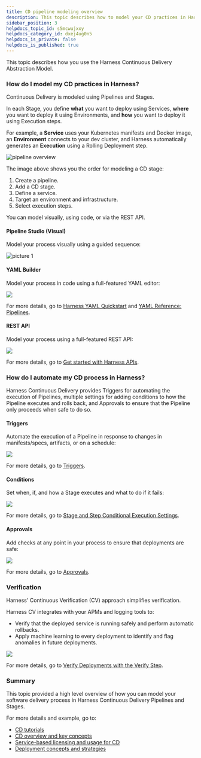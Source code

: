 ```yaml
---
title: CD pipeline modeling overview
description: This topic describes how to model your CD practices in Harness.
sidebar_position: 3
helpdocs_topic_id: s5mcwujxxy
helpdocs_category_id: dxej4ug0n5
helpdocs_is_private: false
helpdocs_is_published: true
---
```


This topic describes how you use the Harness Continuous Delivery Abstraction Model.

### How do I model my CD practices in Harness?

Continuous Delivery is modeled using Pipelines and Stages.

In each Stage, you define **what** you want to deploy using Services, **where** you want to deploy it using Environments, and **how** you want to deploy it using Execution steps.

For example, a **Service** uses your Kubernetes manifests and Docker image, an **Environment** connects to your dev cluster, and Harness automatically generates an **Execution** using a Rolling Deployment step.

![pipeline overview](./static/cd-pipeline-modeling-overview-02.png)

The image above shows you the order for modeling a CD stage:

1. Create a pipeline.
2. Add a CD stage.
3. Define a service.
4. Target an environment and infrastructure.
5. Select execution steps.

You can model visually, using code, or via the REST API.

#### Pipeline Studio (Visual)

Model your process visually using a guided sequence:

![picture 1](./static/7974db787c16c8eb7cb108d856d86aa65a32914b82d356f21a9fe97f6184d2f1.png)

#### YAML Builder

Model your process in code using a full-featured YAML editor:

![](./static/cd-pipeline-modeling-overview-03.png)

For more details, go to [Harness YAML Quickstart](../../platform/8_Pipelines/harness-yaml-quickstart.md) and [YAML Reference: Pipelines](../../platform/8_Pipelines/w_pipeline-steps-reference/yaml-reference-cd-pipeline.md).

#### REST API

Model your process using a full-featured REST API:

![](./static/cd-pipeline-modeling-overview-04.png)

For more details, go to [Get started with Harness APIs](/docs/platform/Resource-Development/APIs/api-quickstart).

### How do I automate my CD process in Harness?

Harness Continuous Delivery provides Triggers for automating the execution of Pipelines, multiple settings for adding conditions to how the Pipeline executes and rolls back, and Approvals to ensure that the Pipeline only proceeds when safe to do so.

#### Triggers

Automate the execution of a Pipeline in response to changes in manifests/specs, artifacts, or on a schedule:

![](./static/cd-pipeline-modeling-overview-05.png)

For more details, go to [Triggers](/docs/category/triggers).

#### Conditions

Set when, if, and how a Stage executes and what to do if it fails:

![](./static/cd-pipeline-modeling-overview-06.png)

For more details, go to [Stage and Step Conditional Execution Settings](/docs/platform/8_Pipelines/w_pipeline-steps-reference/step-skip-condition-settings.md).

#### Approvals

Add checks at any point in your process to ensure that deployments are safe:

![](./static/cd-pipeline-modeling-overview-07.png)

For more details, go to [Approvals](/docs/category/approvals).

### Verification

Harness' Continuous Verification (CV) approach simplifies verification.

Harness CV integrates with your APMs and logging tools to:

* Verify that the deployed service is running safely and perform automatic rollbacks.
* Apply machine learning to every deployment to identify and flag anomalies in future deployments.

![](./static/cd-pipeline-modeling-overview-08.png)

For more details, go to [Verify Deployments with the Verify Step](../verify/verify-deployments-with-the-verify-step.md).

### Summary

This topic provided a high level overview of how you can model your software delivery process in Harness Continuous Delivery Pipelines and Stages.

For more details and example, go to:

* [CD tutorials](/tutorials/cd-pipelines/)
* [CD overview and key concepts](./cd-pipeline-basics.md)
* [Service-based licensing and usage for CD](./service-licensing-for-cd.md)
* [Deployment concepts and strategies](../manage-deployments/deployment-concepts.md)


